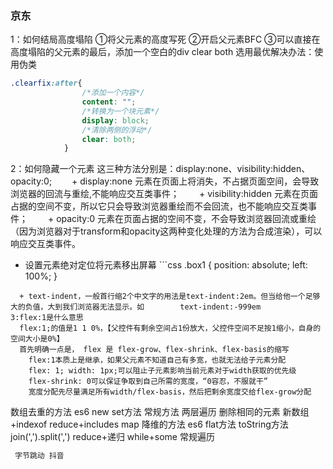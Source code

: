 ### 京东 
1：如何结局高度塌陷
	①将父元素的高度写死
	②开启父元素BFC
	③可以直接在高度塌陷的父元素的最后，添加一个空白的div clear both
选用最优解决办法：使用伪类
```css
.clearfix:after{
				/*添加一个内容*/
				content: "";
				/*转换为一个块元素*/
				display: block;
				/*清除两侧的浮动*/
				clear: both;
			}
 ```
2：如何隐藏一个元素
    这三种方法分别是：display:none、visibility:hidden、opacity:0;
　　+ display:none   元素在页面上将消失，不占据页面空间，会导致浏览器的回流与重绘,不能响应交互类事件；
　　+ visibility:hidden   元素在页面占据的空间不变，所以它只会导致浏览器重绘而不会回流，也不能响应交互类事件；
　　+  opacity:0    元素在页面占据的空间不变，不会导致浏览器回流或重绘（因为浏览器对于transform和opacity这两种变化处理的方法为合成渲染），可以响应交互类事件。
   +  设置元素绝对定位将元素移出屏幕
	```css
	.box1 {
			position: absolute;
			left: 100%;
}
```
  + text-indent，一般首行缩2个中文字的用法是text-indent:2em。但当给他一个足够大的负值，大到我们浏览器无法显示。如        text-indent:-999em
3:flex:1是什么意思
  flex:1;的值是1 1 0%，【父控件有剩余空间占1份放大，父控件空间不足按1缩小，自身的空间大小是0%】
  首先明确一点是， flex 是 flex-grow、flex-shrink、flex-basis的缩写
	flex:1本质上是继承，如果父元素不知道自己有多宽，也就无法给子元素分配
	flex: 1; width: 1px;可以阻止子元素影响当前元素对于width获取的优先级
	flex-shrink: 0可以保证争取到自己所需的宽度，“0容忍，不服就干”
	宽度分配先尽量满足所有width/flex-basis，然后把剩余宽度交给flex-grow分配
`````````````````````````````````````````````````````````````````
数组去重的方法
es6 new set方法
常规方法 两层遍历 删除相同的元素
新数组+indexof
reduce+includes
map
降维的方法
es6 flat方法
toString方法 join(',').split(',')
reduce+递归
while+some 
常规遍历


```js
 字节跳动 抖音
 
```